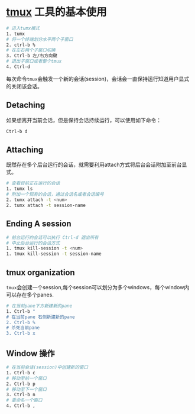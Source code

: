 # [tmux](https://www.cs.swarthmore.edu/newhelp/tmux.html) 工具的基本使用

```bash
# 进入tumx模式
1. tumx
# 将一个终端划分水平两个子窗口
2. ctrl-b %
# 在左右两个子窗口切换
3. Ctrl-b 左/右方向键
# 退出子窗口或者整个tmux
4. Ctrl-d
```

每次命令`tmux`会触发一个新的会话(session)，会话会一直保持运行知道用户显式的关闭该会话。

## Detaching

如果想离开当前会话，但是保持会话持续运行，可以使用如下命令：
```bash
Ctrl-b d
```


## Attaching

既然存在多个后台运行的会话，就需要利用attach方式将后台会话附加至前台显式。

```bash
# 查看目前正在运行的会话
1. tumx ls
# 附加一个现有的会话，通过会话名或者会话编号
2. tumx attach -t <num>
2. tumx attach -t session-name
```

## Ending A session

```bash
# 前台运行的会话可以执行 Ctrl-d 退出所有
# 中止后台运行的会话方式
1. tmux kill-session -t <num>
1. tmux kill-session -t session-name
```

## tmux organization

`tmux`会创建一个session,每个session可以划分为多个windows，每个window内可以存在多个panes.

```bash
# 在当前pane下方新建新的pane
1. Ctrl-b "
# 在当前pane 右侧新建新的pane
2. Ctrl-b %
# 杀死当前pane
3. Ctrl-b x
```

## Window 操作

```bash
# 在当前会话(session)中创建新的窗口
1. Ctrl-b c
# 移动至前一个窗口
2. Ctrl-b p
# 移动至下一个窗口
3. Ctrl-b n
# 重命名一个窗口
4. Ctrl-b ,
```
